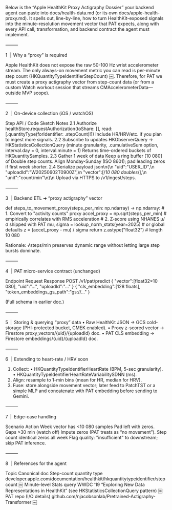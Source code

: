 Below is the “Apple HealthKit Proxy Actigraphy Dossier” your backend agent can paste into docs/health-data.md (or its own docs/apple-health-proxy.md).
It spells out, line-by-line, how to turn HealthKit-exposed signals into the minute-resolution movement vector that PAT expects, along with every API call, transformation, and backend contract the agent must implement.

⸻

1 | Why a “proxy” is required

Apple HealthKit does not expose the raw 50-100 Hz wrist accelerometer stream. The only always-on movement metric you can read is per-minute step count (HKQuantityTypeIdentifierStepCount)  ￼.
Therefore, for PAT we must create a proxy actigraphy vector from step-count data (or from a custom Watch workout session that streams CMAccelerometerData—outside MVP scope).

⸻

2 | On-device collection (iOS / watchOS)

Step API / Code Sketch Notes
2.1 Authorize healthStore.requestAuthorization(toShare: [], read: [.quantityType(forIdentifier: .stepCount)!]) Include HR/HRV/etc. if you plan to ingest more signals.
2.2 Subscribe to updates HKObserverQuery → HKStatisticsCollectionQuery (minute granularity, .cumulativeSum option, interval.day = 0, interval.minute = 1) Returns time-ordered buckets of HKQuantitySamples.
2.3 Gather 1 week of data Keep a ring buffer [10 080] of Double step counts. Align Monday-Sunday (ISO 8601); pad leading zeros if first week shorter.
2.4 Serialize payload json\n{\n "uid":"USER_ID",\n "uploadId":"W20250602T0900Z",\n "vector":[/*10 080 doubles*/],\n "unit":"count/min"\n}\n Upload via HTTPS to /v1/ingest/steps.

⸻

3 | Backend ETL  ➜  “proxy actigraphy” vector

def steps_to_movement_proxy(steps_per_min: np.ndarray) -> np.ndarray:
    # 1. Convert to "activity counts" proxy
    accel_proxy = np.sqrt(steps_per_min)        # empirically correlates with RMS acceleration
    # 2. Z-score using NHANES μ/σ shipped with PAT
    mu, sigma = lookup_norm_stats(year=2025)    # or global defaults
    z = (accel_proxy - mu) / sigma
    return z.astype("float32")                  # length 10 080

Rationale: √steps/min preserves dynamic range without letting large step bursts dominate.

⸻

4 | PAT micro-service contract (unchanged)

Endpoint Request Response
POST /v1/pat/predict { "vector":[float32×10 080], "uid":"...", "uploadId":"..." } { "cls_embedding":[128 floats], "token_embeddings_gs_path":"gs://..." }

(Full schema in earlier doc.)

⸻

5 | Storing & querying “proxy” data
 • Raw HealthKit JSON → GCS cold-storage (PHI-protected bucket, CMEK enabled).
 • Proxy z-scored vector → Firestore proxy_vectors/{uid}/{uploadId} doc.
 • PAT CLS embedding → Firestore embeddings/{uid}/{uploadId} doc.

⸻

6 | Extending to heart-rate / HRV soon

 1. Collect:
 • HKQuantityTypeIdentifierHeartRate (BPM, 5-sec granularity).
 • HKQuantityTypeIdentifierHeartRateVariabilitySDNN (ms).
 2. Align: resample to 1-min bins (mean for HR, median for HRV).
 3. Fuse: store alongside movement vector; later feed to PatchTST or a simple MLP and concatenate with PAT embedding before sending to Gemini.

⸻

7 | Edge-case handling

Scenario Action
Week vector has <10 080 samples Pad left with zeros.
Gaps >30 min (watch off) Impute zeros (PAT treats as “no movement”).
Step count identical zeros all week Flag quality: "insufficient" to downstream; skip PAT inference.

⸻

8 | References for the agent

Topic Canonical doc
Step-count quantity type developer.apple.com/documentation/healthkit/hkquantitytypeidentifier/stepcount  ￼
Minute-level Stats query WWDC ‘19 “Exploring New Data Representations in HealthKit” (see HKStatisticsCollectionQuery pattern)  ￼
PAT repo (I/O details) github.com/njacobsonlab/Pretrained-Actigraphy-Transformer  ￼

